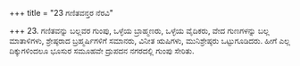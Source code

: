+++
title = "23 ಗಣಿತವನ್ತರ ನೆರವಿ"

+++
23. ಗಣಿತವನ್ನು ಬಲ್ಲವರ ಗುಂಪು, ಒಳ್ಳೆಯ ಬ್ರಾಹ್ಮಣರು, ಒಳ್ಳೆಯ ವೈದಿಕರು, ವೇದ ಗುಣಗಳನ್ನು ಬಲ್ಲ ಮಾತಾಳಿಗಳು, ಶ್ರೇಷ್ಠರಾದ ಬ್ರಹ್ಮರ್ಷಿಗಳಿಗೆ ಸಮಾನರು, ವಿನೀತ ಋಷಿಗಳು, ಮುನಿಶ್ರೇಷ್ಠರು ಒಟ್ಟುಗೂಡಿದರು. ಹೀಗೆ ಎಲ್ಲ ದಿಕ್ಕುಗಳಿಂದಲೂ ಭೂಸುರ ಸಮೂಹವೇ ದ್ರುಪದನ ನಗರದಲ್ಲಿ ಗುಂಪು ಸೇರಿತು.